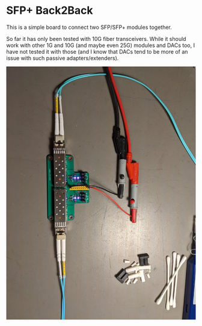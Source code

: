 # SFP+ Back2Back

This is a simple board to connect two SFP/SFP+ modules together.

So far it has only been tested with 10G fiber transceivers.
While it should work with other 1G and 10G (and maybe even 25G) modules and DACs too, I have not tested it with those (and I know that DACs tend to be more of an issue with such passive adapters/extenders).

![The SFP+ Back2Back board connected to a power supply and two multimode SFP+ transceivers](sfp_b2b.jpg "SFP+ Back2Back")
